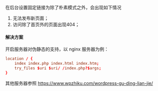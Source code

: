 在后台设置固定链接为除了朴素模式之外，会出现如下情况
1. 无法发布新页面；
2. 访问除了首页外的页面出现404；
#### 解决方案
开启服务器对伪静态的支持，以 nginx 服务器为例：
```conf
location / {
	index index.php index.html index.htm; 
	try_files $uri $uri/ /index.php?$args;
}
```
其他服务器参照 https://www.wpzhiku.com/wordpress-gu-ding-lian-jie/